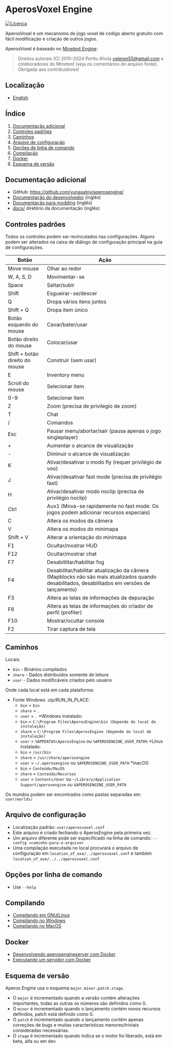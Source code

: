 AperosVoxel Engine
==================

[![Licença](https://img.shields.io/badge/license-LGPLv2.1%2B-blue.svg)](https://www.gnu.org/licenses/old-licenses/lgpl-2.1.pt-br.html)

AperosVoxel é um mecanismo de jogo voxel de código aberto gratuito com fácil modificação e criação
de outros jogos.

AperosVoxel é baseado no [Minetest Engine](https://minetest.net):

> Direitos autorais (C) 2010-2024 Perttu Ahola <celeron55@gmail.com>
e colaboradores do Minetest (veja os comentários do arquivo fonte). 
Obrigada aos contribuidores!

Localização
-----------
* [English](../en/)

Índice
------

1. [Documentação adicional](#documentação-adicional)
2. [Controles padrões](#controles-padrões)
3. [Caminhos](#caminhos)
4. [Arquivo de configuração](#arquivo-de-configuração)
5. [Opções de linha de comando](#opções-por-linha-de-comando)
6. [Compilação](#compilação)
7. [Docker](#docker)
8. [Esquema de versão](#esquema-de-versão)


Documentação adicional
----------------------
- GitHub: https://github.com/yunasatoy/aperosengine/
- [Documentação do desenvolvedor](../en/engine/developing/) (inglês)
- [Documentação para modding](../en/modding/) (inglês)
- [docs/](../en/) diretório da documentação (inglês)

Controles padrões
-----------------
Todos os controles podem ser revinculados nas configurações.
Alguns podem ser alterados na caixa de diálogo de configuração principal na guia de configurações.

| Botão                         | Ação                                                           |
|-------------------------------|----------------------------------------------------------------|
| Move mouse                    | Olhar ao redor                                                 |
| W, A, S, D                    | Movimentar-se                                                  |
| Space                         | Saltar/subir                                                   |
| Shift                         | Esgueirar-se/descer                                            |
| Q                             | Dropa vários itens juntos                                      |
| Shift + Q                     | Dropa item único                                               |
| Botão esquerdo do mouse       | Cavar/bater/usar                                               |
| Botão direito do mouse        | Colocar/usar                                                   |
| Shift + botão direito do mouse| Construir (sem usar)                                           |
| E                             | Inventory menu                                                 |
| Scroll do mouse               | Selecionar item                                                |
| 0-9                           | Selecionar item                                                |
| Z                             | Zoom (precisa de privilegio de zoom)                           |
| T                             | Chat                                                           |
| /                             | Comandos                                                       |
| Esc                           | Pausar menu/abortar/sair (pausa apenas o jogo singleplayer)    |
| +                             | Aumentar o alcance de visualização                             |
| -                             | Diminuir o alcance de visualização                             |
| K                             | Ativar/desativar o modo fly (requer privilégio de voo)         |
| J                             | Ativar/desativar fast mode (precisa de privilégio fast)        |
| H                             | Ativar/desativar modo noclip (precisa de privilégio noclip)    |
| Ctrl                          | Aux1 (Mova-se rapidamente no fast mode. Os jogos podem adicionar recursos especiais)  |
| C                             | Altera os modos da câmera                                      |
| V                             | Altera os modos do minimapa                                    |
| Shift + V                     | Alterar a orientação do minimapa                               |
| F1                            | Ocultar/mostrar HUD                                            |
| F12                           | Ocultar/mostrar chat                                           |
| F7                            | Desabitlitar/habilitar fog                                     |
| F4                            | Desabilitar/habilitar atualização da câmera (Mapblocks não são mais atualizados quando desabilitados, desabilitados em versões de lançamento)                                                                                      |
| F3                            | Altera as telas de informações de depuração                    |
| F6                            | Altera as telas de informações do criador de perfil (profiler) |
| F10                           | Mostrar/ocultar console                                        |
| F2                            | Tirar captura de tela

Caminhos
--------
Locais:

* `bin` - Binários compilados
* `share` - Dados distribuídos somente de leitura
* `user` - Dados modificáveis ​​criados pelo usuário

Onde cada local está em cada plataforma:

* Fonte Windows .zip/RUN_IN_PLACE:
    * `bin` = `bin`
    * `share` = `.`
    * `user` = `.`
*Windows instalado:
    * `bin` = `C:\Program Files\AperosEngine\bin (Depende do local de instalação)`
    * `share` = `C:\Program Files\AperosEngine (Depende do local de instalação)`
    * `user` = `%APPDATA%\AperosEngine` ou `%APEROSENGINE_USER_PATH%`
*Linux instalado:
    * `bin` = `/usr/bin`
    * `share` = `/usr/share/aperosengine`
    * `user` = `~/.aperosengine` ou `$APEROSENGINE_USER_PATH`
*macOS:
    * `bin` = `Conteúdo/MacOS`
    * `share` = `Conteúdo/Recursos`
    * `user` = `Contents/User` ou `~/Library/Application Support/aperosengine` ou `$APEROSENGINE_USER_PATH`

Os mundos podem ser encontrados como pastas separadas em: `user/worlds/`

Arquivo de configuração
-----------------------
- Localização padrão:
    `user/aperosvoxel.conf`
- Este arquivo é criado fechando o AperosEngine pela primeira vez.
- Um arquivo diferente pode ser especificado na linha de comando:
    `--config <caminho-para-o-arquivo>`
- Uma compilação executada no local procurará o arquivo de configuração em
    `location_of_exe/../aperosvoxel.conf` e também `location_of_exe/../../aperosvoxel.conf`

Opções por linha de comando
---------------------------
- Use `--help`

Compilando
----------

- [Compilando em GNU/Linux](../en/engine/compiling/Linux.md)
- [Compilando no Windows](../en/engine/compiling/Windows.md)
- [Compilando no MacOS](../en/engine/compiling/MacOS.md)

Docker
------

- [Desenvolvendo aperosengineserver com Docker](../en/engine/developing/Docker.md)
- [Executando um servidor com Docker](../en/engine/Docker-Server.md)

Esquema de versão
-----------------
Aperos Engine usa o esquema `major.minor.patch.stage`.

- O `major` é incrementado quando a versão contém alterações importantes, todas as outras
os números são definidos como 0.
- O `minor` é incrementado quando o lançamento contém novos recursos definidos,
patch está definido como 0.
- O `patch` é incrementado quando o lançamento contém apenas correções de bugs e muitas
características menores/triviais consideradas necessárias.
- O `stage` é incrementado quando indica se o motor foi liberado, 
está em beta, alfa ou em dev
